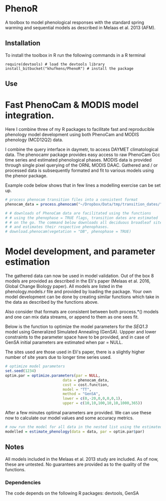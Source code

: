 # PhenoR

A toolbox to model phenological responses with the standard spring warming and sequential models as described in Melaas et al. 2013 (AFM).

## Installation

To install the toolbox in R run the following commands in a R terminal

	require(devtools) # load the devtools library
	install_bitbucket("khufkens/PhenoR") # install the package
	
## Use

# Fast PhenoCam & MODIS model integration.

Here I combine three of my R packages to facilitate fast and reproducible phenology model development using both PhenoCam and MODIS phenology (MCD12Q2) data.

I combine the query interface in daymetr, to access DAYMET climatological data. The phenocamr package provides easy access to raw PhenoCam Gcc time series and estimated phenological phases. MODIS data is provided through single pixel querying of the ORNL MODIS DAAC. Gathered and / or processed data is subsequently formated and fit to various models using the phenor package.

Example code below shows that in few lines a modelling exercise can be set up.

```R
# process phenocam transition files into a consistent format
phenocam_data = process.phenocam("~/Dropbox/Data/tmp/transition_dates/")

# # downloads of PhenoCam data are facilitated using the functions
# # using the phenophase = TRUE flags, transition dates are estimated
# # on the go. The command below downloads all deciduous broadleaf sites
# # and estimates their respective phenophases.
# download.phenocam(vegetation = "DB", phenophase = TRUE)
```

# Model development, and parameter estimation

The gathered data can now be used in model validation. Out of the box 8 models are provided as described in the Eli's paper (Melaas et al. 2016, Global Change Biology paper). All models are listed in the phenology.models.r file and provided by loading the package. Your own model development can be done by creating similar functions which take in the data as described by the functions above.

Also consider that formats are consistent between both process.*() models and one can mix data streams, or append to them as one sees fit.

Below is the function to optimize the model parameters for the *SEQ1.3* model using Generalized Simulated Annealing (GenSA). Uppper and lower constraints to the parameter space have to be provided, and in case of GenSA initial parameters are estimated when par = NULL.

The sites used are those used in Eli's paper, there is a slightly higher number of site years due to longer time series used.


```R
# optimize model parameters
set.seed(1234)
optim.par = optimize.parameters(par = NULL,
                          data = phenocam_data,
                          cost = cost.function,
                          model = "TT",
                          method = "GenSA",
                          lower = c(0,-20,0,0,0,0,1),
                          upper = c(10,10,100,10,10,1000,365))
```

After a few minutes optimal parameters are provided. We can use these now to calculate our model values and some accuracy metrics.

```R
# now run the model for all data in the nested list using the estimated parameters
modelled = estimate_phenology(data = data, par = optim.par$par)
```

## Notes

All models included in the Melaas et al. 2013 study are included. As of now, these are untested. No guarantees are provided as to the quality of the functions.

### Dependencies

The code depends on the following R packages: devtools, GenSA
